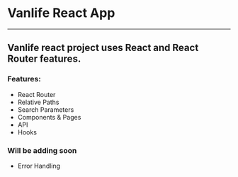 # Vanlife React App
 ---
## Vanlife react project uses React and React Router features. 

### Features:

* React Router
* Relative Paths
* Search Parameters
* Components & Pages
* API
* Hooks 

### Will be adding soon
* Error Handling
